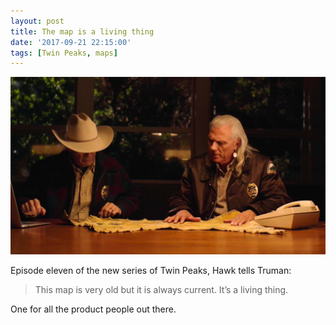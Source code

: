 ```yaml
---
layout: post
title: The map is a living thing
date: '2017-09-21 22:15:00'
tags: [Twin Peaks, maps]
---
```

![Screen grab from Twin Peaks showing Hawk and Truman looking at a map](/assets/twin-peaks-map.jpg)

Episode eleven of the new series of Twin Peaks, Hawk tells Truman:

>This map is very old but it is always current. It’s a living thing.

One for all the product people out there.
